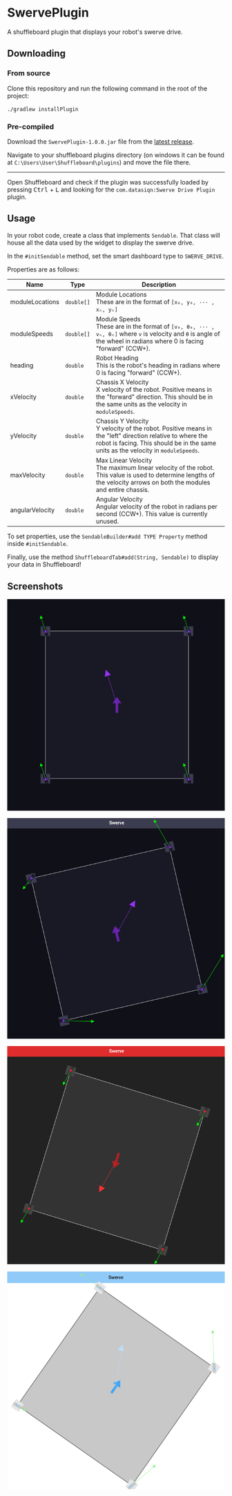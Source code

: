 # SwervePlugin

A shuffleboard plugin that displays your robot's swerve drive.

## Downloading

### From source

Clone this repository and run the following command in the root of the project:

```shell
./gradlew installPlugin
```

### Pre-compiled

Download the `SwervePlugin-1.0.0.jar` file from the [latest release](https://github.com/DatAsianBoi123/SwervePlugin/releases).

Navigate to your shuffleboard plugins directory (on windows it can be found at `C:\Users\User\Shuffleboard\plugins`) and move the file there.

---

Open Shuffleboard and check if the plugin was successfully loaded by pressing <kbd>Ctrl</kbd> + <kbd>L</kbd>
and looking for the `com.datasiqn:Swerve Drive Plugin` plugin.

## Usage

In your robot code, create a class that implements `Sendable`.
That class will house all the data used by the widget to display the swerve drive.

In the `#initSendable` method, set the smart dashboard type to `SWERVE_DRIVE`.

Properties are as follows:

| Name            | Type       | Description                                                                                                                                                                                       |
|-----------------|------------|---------------------------------------------------------------------------------------------------------------------------------------------------------------------------------------------------|
| moduleLocations | `double[]` | Module Locations<br/>These are in the format of `[x₀, y₀, ··· , xₙ, yₙ]`                                                                                                                          |
| moduleSpeeds    | `double[]` | Module Speeds<br/>These are in the format of `[v₀, θ₀, ··· , vₙ, θₙ]` where `v` is velocity and `θ` is angle of the wheel in radians where 0 is facing "forward" (CCW+).                          |
| heading         | `double`   | Robot Heading<br/>This is the robot's heading in radians where 0 is facing "forward" (CCW+).                                                                                                      |
| xVelocity       | `double`   | Chassis X Velocity<br/>X velocity of the robot. Positive means in the "forward" direction. This should be in the same units as the velocity in `moduleSpeeds`.                                    |
| yVelocity       | `double`   | Chassis Y Velocity<br/>Y velocity of the robot. Positive means in the "left" direction relative to where the robot is facing. This should be in the same units as the velocity in `moduleSpeeds`. |
| maxVelocity     | `double`   | Max Linear Velocity<br/>The maximum linear velocity of the robot. This value is used to determine lengths of the velocity arrows on both the modules and entire chassis.                          |
| angularVelocity | `double`   | Angular Velocity<br/>Angular velocity of the robot in radians per second (CCW+). This value is currently unused.                                                                                  |

To set properties, use the `SendableBuilder#add TYPE Property` method inside `#initSendable`.

Finally, use the method `ShuffleboardTab#add(String, Sendable)` to display your data in Shuffleboard!

## Screenshots
![Widget Midnight Theme](img/swerve-midnight-1.png)

![Widget Midnight Theme 2](img/swerve-midnight-2.png)

![Widget Dark Theme](img/swerve-dark-1.png)

![Widget Light Theme](img/swerve-light-1.png)

